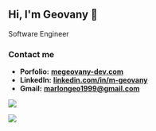 ## Hi, I'm Geovany 👋
Software Engineer


### Contact me

- **Porfolio:**	 **<a target="_blank" href="https://mgeovany-dev.vercel.app/">megeovany-dev.com<a>**
- **LinkedIn:**	 **<a target="_blank" href="https://www.linkedin.com/in/m-geovany/">linkedin.com/in/m-geovany<a>**
- **Gmail:**		**marlongeo1999@gmail.com**




![](https://komarev.com/ghpvc/?username=MGeovany&color=0aa860)

![](https://github-readme-streak-stats.herokuapp.com/?user=mgeovany&theme=react)

